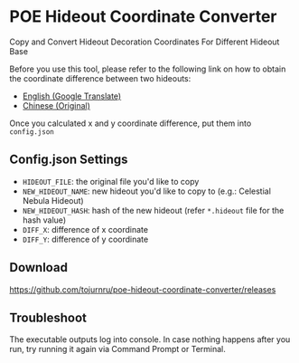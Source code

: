 # POE Hideout Coordinate Converter

Copy and Convert Hideout Decoration Coordinates For Different Hideout Base

Before you use this tool, please refer to the following link on how to obtain the coordinate difference between two hideouts:
- [English (Google Translate)](https://translate.google.com/translate?hl=&sl=auto&tl=en&u=https%3A%2F%2Fforum.gamer.com.tw%2FC.php%3Fbsn%3D18966%26snA%3D124827)
- [Chinese (Original)](https://forum.gamer.com.tw/C.php?bsn=18966&snA=124827)

Once you calculated x and y coordinate difference, put them into `config.json`

## Config.json Settings
- `HIDEOUT_FILE`: the original file you'd like to copy
- `NEW_HIDEOUT_NAME`: new hideout you'd like to copy to (e.g.: Celestial Nebula Hideout)
- `NEW_HIDEOUT_HASH`: hash of the new hideout (refer `*.hideout` file for the hash value)
- `DIFF_X`: difference of x coordinate
- `DIFF_Y`: difference of y coordinate

## Download
https://github.com/tojurnru/poe-hideout-coordinate-converter/releases

## Troubleshoot

The executable outputs log into console. In case nothing happens after you run, try running it again via Command Prompt or Terminal.
